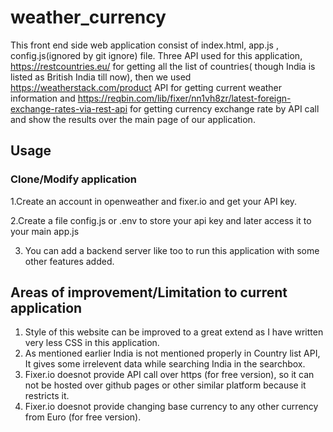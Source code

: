 # weather_currency
This front end side web application consist of index.html, app.js , config.js(ignored by git ignore) file. Three API used for this application, https://restcountries.eu/ for getting all the list of countries( though India is listed as British India till now), then we used 
https://weatherstack.com/product API for getting current weather information and https://reqbin.com/lib/fixer/nn1vh8zr/latest-foreign-exchange-rates-via-rest-api for getting currency exchange rate by API call and show the results over the main page of our application.
## Usage
### Clone/Modify application
1.Create an account in openweather and fixer.io and get your API key.

2.Create a file config.js or .env to store your api key and later access it to your main app.js

3. You can add a backend server like too to run this application with some other features added. 
## Areas of improvement/Limitation to current application
1. Style of this website can be improved to a great extend as I have written very less CSS in this application.
2. As mentioned earlier India is not mentioned properly in Country list API, It gives some irrelevent data while searching India in the searchbox.
3. Fixer.io  doesnot provide API call over https (for free version), so it can not be hosted over github pages or other similar platform because it restricts it. 
4. Fixer.io doesnot provide changing base currency to any other currency from Euro (for free version).

